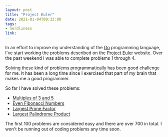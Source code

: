 ```yaml
---
layout: post
title: "Project Euler"
date: 2021-01-04T09:32:00
tags:
- nerdliness
link:
---
```

In an effort to improve my understanding of the [Go](https://golang.org "Go") programming language, I've start working the problems described on the [Project Euler](https://projecteuler.net "Project Euler") website. Over the past weekend I was able to complete
problems 1 through 4.

Solving these kind of problems programmatically has been good challenge for me. It has been a long
time since I exercised that part of my brain that makes me a good programmer.

So far I have solved these problems:

* [Multiples of 3 and 5](https://projecteuler.net/problem=1 "Multiples of 3 and 5")
* [Even Fibonacci Numbers](https://projecteuler.net/problem=2 "Even Fibonacci Numbers")
* [Largest Prime Factor](https://projecteuler.net/problem=3 "Largest Prime Factor")
* [Largest Palindrome Product](https://projecteuler.net/problem=4 "Largest Palindrome Product")

The first 100 problems are considered easy and there are over 700 in total. I won't be running out
of coding problems any time soon.
